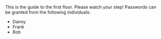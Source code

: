 This is the guide to the first floor.  Please watch your step!
Passwords can be granted from 
the following individuals:
- Danny
- Frank
- Bob
